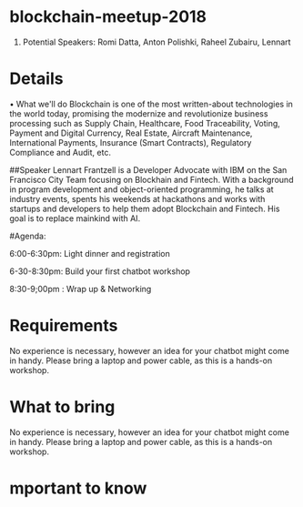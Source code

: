 # blockchain-meetup-2018

1. Potential Speakers: Romi Datta, Anton Polishki, Raheel Zubairu, Lennart

# Details

• What we'll do
Blockchain is one of the most written-about technologies in the world today, promising the modernize and revolutionize business processing such as Supply Chain, Healthcare, Food Traceability, Voting, Payment and Digital Currency, Real Estate, Aircraft Maintenance, International Payments, Insurance (Smart Contracts), Regulatory Compliance and Audit, etc.  

##Speaker
Lennart Frantzell is a Developer Advocate with IBM on the San Francisco City Team focusing on Blockhain and Fintech. With a background in program development and object-oriented programming, he talks at industry events, spents his weekends at hackathons and works with startups and developers to help them adopt Blockchain and Fintech. His goal is to replace mainkind with AI. 

#Agenda:

6:00-6:30pm: Light dinner and registration

6-30-8:30pm: Build your first chatbot workshop

8:30-9;00pm : Wrap up & Networking

# Requirements
No experience is necessary, however an idea for your chatbot might come in handy. Please bring a laptop and power cable, as this is a hands-on workshop.

# What to bring
No experience is necessary, however an idea for your chatbot might come in handy. Please bring a laptop and power cable, as this is a hands-on workshop.

# mportant to know
